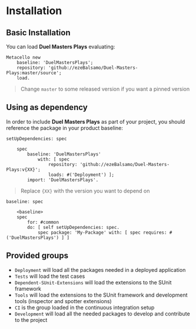 # Installation

## Basic Installation

You can load **Duel Masters Plays** evaluating:
```smalltalk
Metacello new
	baseline: 'DuelMastersPlays';
	repository: 'github://ezeBalsamo/Duel-Masters-Plays:master/source';
	load.
```
>  Change `master` to some released version if you want a pinned version

## Using as dependency

In order to include **Duel Masters Plays** as part of your project, you should reference the package in your product baseline:

```smalltalk
setUpDependencies: spec

	spec
		baseline: 'DuelMastersPlays'
			with: [ spec
				repository: 'github://ezeBalsamo/Duel-Masters-Plays:v{XX}';
				loads: #('Deployment') ];
		import: 'DuelMastersPlays'.
```
> Replace `{XX}` with the version you want to depend on

```smalltalk
baseline: spec

	<baseline>
	spec
		for: #common
		do: [ self setUpDependencies: spec.
			spec package: 'My-Package' with: [ spec requires: #('DuelMastersPlays') ] ]
```

## Provided groups

- `Deployment` will load all the packages needed in a deployed application
- `Tests` will load the test cases
- `Dependent-SUnit-Extensions` will load the extensions to the SUnit framework
- `Tools` will load the extensions to the SUnit framework and development tools (inspector and spotter extensions)
- `CI` is the group loaded in the continuous integration setup
- `Development` will load all the needed packages to develop and contribute to the project
